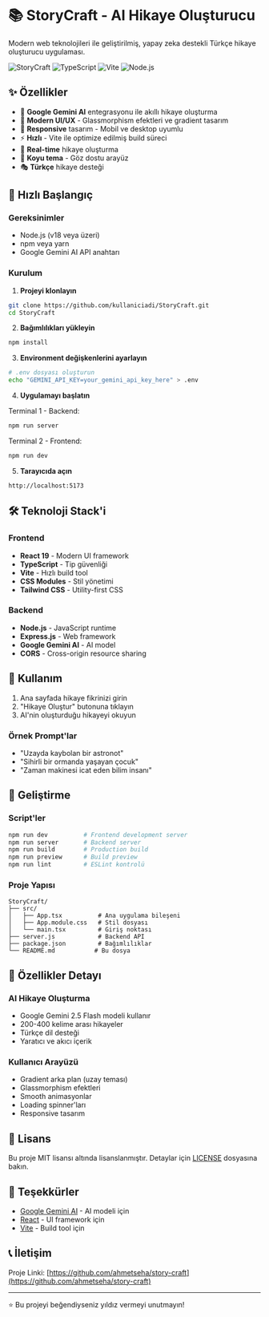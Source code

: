 # 📚 StoryCraft - AI Hikaye Oluşturucu

Modern web teknolojileri ile geliştirilmiş, yapay zeka destekli Türkçe hikaye oluşturucu uygulaması.

![StoryCraft](https://img.shields.io/badge/React-19.1.0-blue?style=for-the-badge&logo=react)
![TypeScript](https://img.shields.io/badge/TypeScript-5.8.3-blue?style=for-the-badge&logo=typescript)
![Vite](https://img.shields.io/badge/Vite-6.3.5-purple?style=for-the-badge&logo=vite)
![Node.js](https://img.shields.io/badge/Node.js-Express-green?style=for-the-badge&logo=node.js)

## ✨ Özellikler

- 🤖 **Google Gemini AI** entegrasyonu ile akıllı hikaye oluşturma
- 🎨 **Modern UI/UX** - Glassmorphism efektleri ve gradient tasarım
- 📱 **Responsive** tasarım - Mobil ve desktop uyumlu
- ⚡ **Hızlı** - Vite ile optimize edilmiş build süreci
- 🔄 **Real-time** hikaye oluşturma
- 🌙 **Koyu tema** - Göz dostu arayüz
- 🎭 **Türkçe** hikaye desteği

## 🚀 Hızlı Başlangıç

### Gereksinimler

- Node.js (v18 veya üzeri)
- npm veya yarn
- Google Gemini AI API anahtarı

### Kurulum

1. **Projeyi klonlayın**
```bash
git clone https://github.com/kullaniciadi/StoryCraft.git
cd StoryCraft
```

2. **Bağımlılıkları yükleyin**
```bash
npm install
```

3. **Environment değişkenlerini ayarlayın**
```bash
# .env dosyası oluşturun
echo "GEMINI_API_KEY=your_gemini_api_key_here" > .env
```

4. **Uygulamayı başlatın**

Terminal 1 - Backend:
```bash
npm run server
```

Terminal 2 - Frontend:
```bash
npm run dev
```

5. **Tarayıcıda açın**
```
http://localhost:5173
```

## 🛠️ Teknoloji Stack'i

### Frontend
- **React 19** - Modern UI framework
- **TypeScript** - Tip güvenliği
- **Vite** - Hızlı build tool
- **CSS Modules** - Stil yönetimi
- **Tailwind CSS** - Utility-first CSS

### Backend
- **Node.js** - JavaScript runtime
- **Express.js** - Web framework
- **Google Gemini AI** - AI model
- **CORS** - Cross-origin resource sharing

## 📖 Kullanım

1. Ana sayfada hikaye fikrinizi girin
2. "Hikaye Oluştur" butonuna tıklayın
3. AI'nin oluşturduğu hikayeyi okuyun

### Örnek Prompt'lar
- "Uzayda kaybolan bir astronot"
- "Sihirli bir ormanda yaşayan çocuk"
- "Zaman makinesi icat eden bilim insanı"

## 🔧 Geliştirme

### Script'ler

```bash
npm run dev          # Frontend development server
npm run server       # Backend server
npm run build        # Production build
npm run preview      # Build preview
npm run lint         # ESLint kontrolü
```

### Proje Yapısı

```
StoryCraft/
├── src/
│   ├── App.tsx          # Ana uygulama bileşeni
│   ├── App.module.css   # Stil dosyası
│   └── main.tsx         # Giriş noktası
├── server.js            # Backend API
├── package.json         # Bağımlılıklar
└── README.md           # Bu dosya
```

## 🌟 Özellikler Detayı

### AI Hikaye Oluşturma
- Google Gemini 2.5 Flash modeli kullanır
- 200-400 kelime arası hikayeler
- Türkçe dil desteği
- Yaratıcı ve akıcı içerik

### Kullanıcı Arayüzü
- Gradient arka plan (uzay teması)
- Glassmorphism efektleri
- Smooth animasyonlar
- Loading spinner'ları
- Responsive tasarım

## 📄 Lisans

Bu proje MIT lisansı altında lisanslanmıştır. Detaylar için [LICENSE](LICENSE) dosyasına bakın.

## 🙏 Teşekkürler

- [Google Gemini AI](https://ai.google.dev/) - AI modeli için
- [React](https://react.dev/) - UI framework için
- [Vite](https://vitejs.dev/) - Build tool için

## 📞 İletişim

Proje Linki: [https://github.com/ahmetseha/story-craft](https://github.com/ahmetseha/story-craft)

---

⭐ Bu projeyi beğendiyseniz yıldız vermeyi unutmayın!
